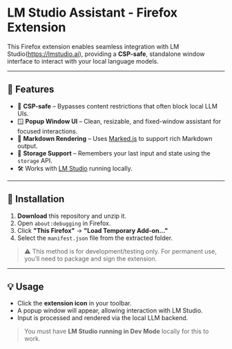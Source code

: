 # LM Studio Assistant - Firefox Extension

This Firefox extension enables seamless integration with LM Studio(https://lmstudio.ai), providing a **CSP-safe**, standalone window interface to interact with your local language models.

---

## 🚀 Features

- 🔐 **CSP-safe** – Bypasses content restrictions that often block local LLM UIs.
- 🪟 **Popup Window UI** – Clean, resizable, and fixed-window assistant for focused interactions.
- 🧠 **Markdown Rendering** – Uses [Marked.js](https://marked.js.org/) to support rich Markdown output.
- 💾 **Storage Support** – Remembers your last input and state using the `storage` API.
- 🛠️ Works with [LM Studio](https://lmstudio.ai) running locally.

---

## 🧰 Installation

1. **Download** this repository and unzip it.
2. Open `about:debugging` in Firefox.
3. Click **"This Firefox"** → **"Load Temporary Add-on..."**
4. Select the `manifest.json` file from the extracted folder.

> ⚠️ This method is for development/testing only. For permanent use, you’ll need to package and sign the extension.

---

## 💡 Usage

- Click the **extension icon** in your toolbar.
- A popup window will appear, allowing interaction with LM Studio.
- Input is processed and rendered via the local LLM backend.

> You must have **LM Studio running in Dev Mode** locally for this to work.
